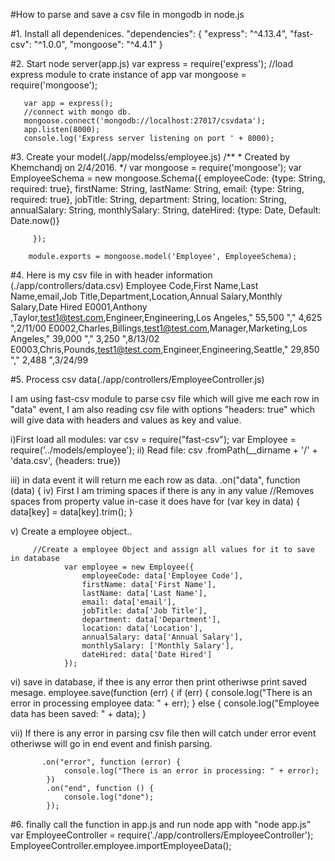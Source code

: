 #How to parse and save a csv file in mongodb in node.js

#1. Install all dependenices.
     "dependencies": {
         "express": "^4.13.4",
         "fast-csv": "^1.0.0",
         "mongoose": "^4.4.1"
      }
      
#2. Start node server(app.js)
       var express = require('express');  //load express module to crate instance of app
       var mongoose = require('mongoose');

       var app = express();
       //connect with mongo db.
       mongoose.connect('mongodb://localhost:27017/csvdata');
       app.listen(8000);
       console.log('Express server listening on port ' + 8000);
       
#3. Create your model(./app/modelss/employee.js)
       /**
        * Created by Khemchandj on 2/4/2016.
       */
       var mongoose = require('mongoose');
       var EmployeeSchema = new mongoose.Schema({
           employeeCode: {type: String, required: true},
           firstName: String,
           lastName: String,
           email: {type: String, required: true},
           jobTitle: String,
           department: String,
           location: String,
           annualSalary: String,
           monthlySalary: String,
           dateHired: {type: Date, Default: Date.now()}

         });

        module.exports = mongoose.model('Employee', EmployeeSchema);
        
#4. Here is my csv file in with header information (./app/controllers/data.csv)
       Employee Code,First Name,Last Name,email,Job Title,Department,Location,Annual Salary,Monthly Salary,Date Hired
       E0001,Anthony ,Taylor,test1@test.com,Engineer,Engineering,Los Angeles," 55,500 "," 4,625 ",2/11/00
       E0002,Charles,Billings,test1@test.com,Manager,Marketing,Los Angeles," 39,000 "," 3,250 ",8/13/02
       E0003,Chris,Pounds,test1@test.com,Engineer,Engineering,Seattle," 29,850 "," 2,488 ",3/24/99
       
#5. Process csv data(./app/controllers/EmployeeController.js)

I am using fast-csv module to parse csv file which will give me each row in "data" event, I am also reading csv file with options "headers: true" which will give data with headers and values as key and value.

i)First load all modules:
       var csv = require("fast-csv");
       var Employee = require('../models/employee');
ii) Read file:
        csv
            .fromPath(__dirname + '/' + 'data.csv', {headers: true})

iii) in data event it will return me each row as data.
         .on("data", function (data) {
iv) First I am triming spaces if there is any in any value
          //Removes spaces from property value in-case it does have
                for (var key in data) {
                    data[key] = data[key].trim();
                }
                
v) Create a employee object..

         //Create a employee Object and assign all values for it to save in database
                var employee = new Employee({
                    employeeCode: data['Employee Code'],
                    firstName: data['First Name'],
                    lastName: data['Last Name'],
                    email: data['email'],
                    jobTitle: data['Job Title'],
                    department: data['Department'],
                    location: data['Location'],
                    annualSalary: data['Annual Salary'],
                    monthlySalary: ['Monthly Salary'],
                    dateHired: data['Date Hired']
                });
                
  vi) save in database, if thee is any error then print otheriwse print saved mesage.
          employee.save(function (err) {
                    if (err) {
                        console.log("There is an error in processing employee data: " + err);
                    } else {
                        console.log("Employee data has been saved: " + data);
                    }
                    
 vii) If there is any error in parsing csv file then will catch under error event otheriwse will go in end event and finish parsing.
 
           .on("error", function (error) {
                console.log("There is an error in processing: " + error);
            })
            .on("end", function () {
                console.log("done");
            });
            
#6. finally call the function in app.js and run node app with "node app.js"
        var EmployeeController = require('./app/controllers/EmployeeController');
        EmployeeController.employee.importEmployeeData();

